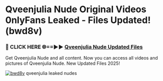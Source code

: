 # Qveenjulia Nude Original Videos 0nlyFans Leaked - Files Updated! (bwd8v)

<h3>🔴 CLICK HERE 🌐==►► <a href="https://tinyurl.com/52m3yx9h" rel="nofollow">Qveenjulia Nude Updated Files</a></h3>

Get Qveenjulia Nude and all content. Now you can access all videos and pictures of Qveenjulia Nude. New Updated Files 2025!

[![bwd8v](https://i.imgur.com/TnHtlc8.gif)](https://tinyurl.com/52m3yx9h)
qveenjulia leaked nudes